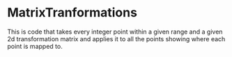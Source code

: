 # MatrixTranformations
This is code that takes every integer point within a given range and a given 2d transformation matrix and applies it to all the points showing where each point is mapped to.

